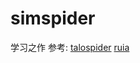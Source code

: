 # simspider

学习之作 参考: [talospider](https://github.com/howie6879/talospider) [ruia](https://github.com/howie6879/ruia)
